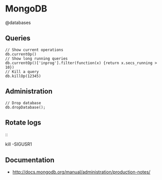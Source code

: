# MongoDB
@databases

Queries
-------
	// Show current operations
	db.currentOp()
	// Show long running queries 
	db.currentOp()['inprog'].filter(function(x) {return x.secs_running > 10})
	// Kill a query
	db.killOp(12345)

Administration
--------------
	// Drop database
	db.dropDatabase();
Rotate logs
-----------
::

 kill -SIGUSR1 <mongod pid>

Documentation
-------------



* <http://docs.mongodb.org/manual/administration/production-notes/>


